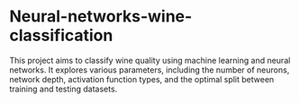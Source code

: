 # Neural-networks-wine-classification

This project aims to classify wine quality using machine learning and neural networks. It explores various parameters, including the number of neurons, network depth, activation function types, and the optimal split between training and testing datasets.
